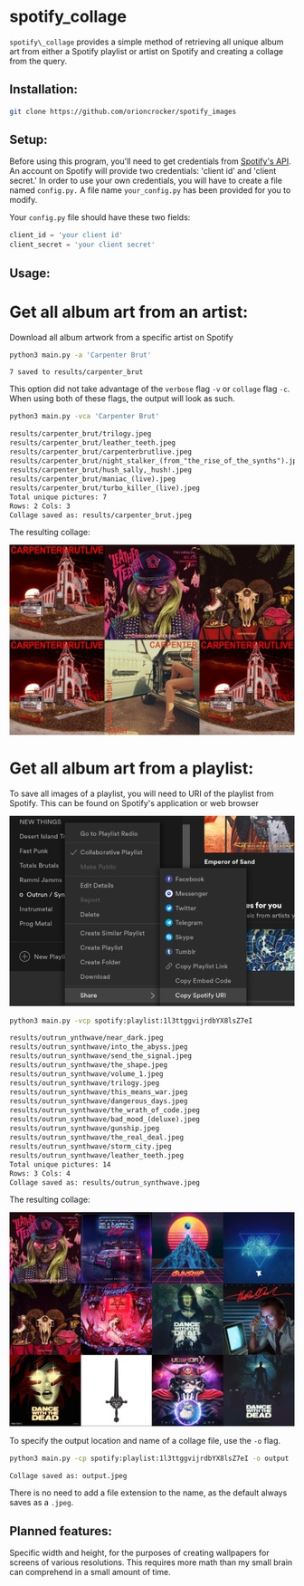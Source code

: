 # spotify\_collage
`spotify\_collage` provides a simple method of retrieving all unique album art from either a Spotify playlist or artist on Spotify and creating a collage from the query.

## Installation:
```bash
git clone https://github.com/orioncrocker/spotify_images
```

## Setup:
Before using this program, you'll need to get credentials from [Spotify's API](https://developer.spotify.com/documentation/web-api/quick-start/). An account on Spotify will provide two credentials: 'client id' and 'client secret.' In order to use your own credentials, you will have to create a file named `config.py.` A file name `your_config.py` has been provided for you to modify.

Your `config.py` file should have these two fields:
```python
client_id = 'your client id'
client_secret = 'your client secret'
```

## Usage:

# Get all album art from an artist:

Download all album artwork from a specific artist on Spotify
```bash
python3 main.py -a 'Carpenter Brut'
```
```
7 saved to results/carpenter_brut
```

This option did not take advantage of the `verbose` flag `-v` or `collage` flag `-c`. When using both of these flags, the output will look as such.

```bash
python3 main.py -vca 'Carpenter Brut'
```
```
results/carpenter_brut/trilogy.jpeg
results/carpenter_brut/leather_teeth.jpeg
results/carpenter_brut/carpenterbrutlive.jpeg
results/carpenter_brut/night_stalker_(from_"the_rise_of_the_synths").jpeg
results/carpenter_brut/hush_sally,_hush!.jpeg
results/carpenter_brut/maniac_(live).jpeg
results/carpenter_brut/turbo_killer_(live).jpeg
Total unique pictures: 7
Rows: 2	Cols: 3
Collage saved as: results/carpenter_brut.jpeg
```
The resulting collage:

[![Carpenter Brut Collage](examples/collage.jpeg)](https://github.com/orioncrocker/spotify_images/blob/master/examples/collage.jpeg)

# Get all album art from a playlist:

To save all images of a playlist, you will need to URI of the playlist from Spotify. This can be found on Spotify's application or web browser

[![Example URI](examples/uri.png)](https://github.com/orioncrocker/spotify_images/blob/master/examples/uri.png)

```bash
python3 main.py -vcp spotify:playlist:1l3ttggvijrdbYX8lsZ7eI
```
```
results/outrun_ynthwave/near_dark.jpeg
results/outrun_synthwave/into_the_abyss.jpeg
results/outrun_synthwave/send_the_signal.jpeg
results/outrun_synthwave/the_shape.jpeg
results/outrun_synthwave/volume_1.jpeg
results/outrun_synthwave/trilogy.jpeg
results/outrun_synthwave/this_means_war.jpeg
results/outrun_synthwave/dangerous_days.jpeg
results/outrun_synthwave/the_wrath_of_code.jpeg
results/outrun_synthwave/bad_mood_(deluxe).jpeg
results/outrun_synthwave/gunship.jpeg
results/outrun_synthwave/the_real_deal.jpeg
results/outrun_synthwave/storm_city.jpeg
results/outrun_synthwave/leather_teeth.jpeg
Total unique pictures: 14
Rows: 3	Cols: 4
Collage saved as: results/outrun_synthwave.jpeg
```
The resulting collage:

[![Outrun Collage](examples/outrun.jpeg)](https://github.com/orioncrocker/spotify_images/blob/master/examples/outrun.jpeg)

To specify the output location and name of a collage file, use the `-o` flag.
```bash
python3 main.py -cp spotify:playlist:1l3ttggvijrdbYX8lsZ7eI -o output
```
```
Collage saved as: output.jpeg
```

There is no need to add a file extension to the name, as the default always saves as a `.jpeg`.

## Planned features:
Specific width and height, for the purposes of creating wallpapers for screens of various resolutions. This requires more math than my small brain can comprehend in a small amount of time.
